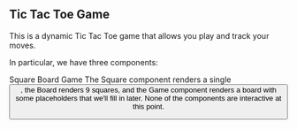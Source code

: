 ## Tic Tac Toe Game
This is a dynamic Tic Tac Toe game that allows you play and track your moves.

In particular, we have three components:

Square
Board
Game
The Square component renders a single <button>, the Board renders 9 squares, and the Game component renders a board with some placeholders that we'll fill in later. None of the components are interactive at this point.
